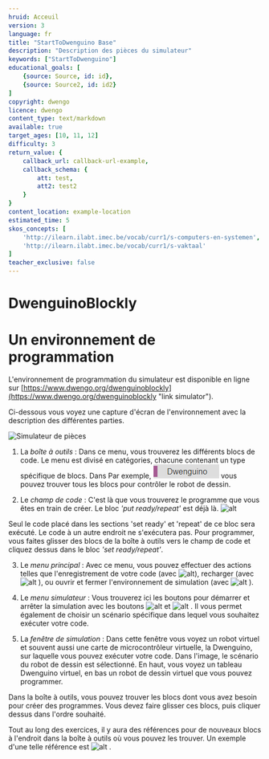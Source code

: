 ```yaml
---
hruid: Acceuil
version: 3
language: fr
title: "StartToDwenguino Base"
description: "Description des pièces du simulateur"
keywords: ["StartToDwenguino"]
educational_goals: [
    {source: Source, id: id}, 
    {source: Source2, id: id2}
]
copyright: dwengo
licence: dwengo
content_type: text/markdown
available: true
target_ages: [10, 11, 12]
difficulty: 3
return_value: {
    callback_url: callback-url-example,
    callback_schema: {
        att: test,
        att2: test2
    }
}
content_location: example-location
estimated_time: 5
skos_concepts: [
    'http://ilearn.ilabt.imec.be/vocab/curr1/s-computers-en-systemen', 
    'http://ilearn.ilabt.imec.be/vocab/curr1/s-vaktaal'
]
teacher_exclusive: false
---
```

# DwenguinoBlockly
# Un environnement de programmation

L'environnement de programmation du simulateur est disponible en ligne sur [https://www.dwengo.org/dwenguinoblockly](https://www.dwengo.org/dwenguinoblockly "link simulator").

Ci-dessous vous voyez une capture d'écran de l'environnement avec la description des différentes parties.

![](embed/Image1.png "Simulateur de pièces")


1. La *boîte à outils* : Dans ce menu, vous trouverez les différents blocs de code. Le menu est divisé en catégories, chacune contenant un type spécifique de blocs. Dans
Par exemple, ![alt](embed/Afb2.png "Image Dwenguino") vous pouvez trouver tous les blocs pour contrôler le robot de dessin.

2. Le *champ de code* : C'est là que vous trouverez le programme que vous êtes en train de créer. Le bloc *'put ready/repeat'* est déjà là.
![alt](embed/Image3.png "Répétition prête pour l'ensemble d'images")

Seul le code placé dans les sections 'set ready' et 'repeat' de ce bloc sera exécuté. Le code à un autre endroit ne s'exécutera pas. Pour programmer, vous faites glisser des blocs de la boîte à outils vers le champ de code et cliquez dessus dans le bloc *'set ready/repeat'*.

3. Le *menu principal* : Avec ce menu, vous pouvez effectuer des actions telles que l'enregistrement de votre code (avec
![alt](embed/Image4.png "Téléchargement d'images")), recharger (avec
![alt](embed/Image5.png "Téléchargement d'images")
), ou ouvrir et fermer l'environnement de simulation (avec
![alt](embed/Image6.png "Environnement de simulation d'images")
).

4. Le *menu simulateur* : Vous trouverez ici les boutons pour démarrer et arrêter la simulation avec les boutons
![alt](embed/Image7.png "Lecture d'images")
 et
![alt](embed/Image8.png "Image Stop")
. Il vous permet également de choisir un scénario spécifique dans lequel vous souhaitez exécuter votre code.

5. La *fenêtre de simulation* : Dans cette fenêtre vous voyez un robot virtuel et souvent aussi une carte de microcontrôleur virtuelle, la Dwenguino, sur laquelle vous pouvez exécuter votre code. Dans l'image, le scénario du robot de dessin est sélectionné. En haut, vous voyez un tableau Dwenguino virtuel, en bas un robot de dessin virtuel que vous pouvez programmer.


Dans la boîte à outils, vous pouvez trouver les blocs dont vous avez besoin pour créer des programmes. Vous devez faire glisser ces blocs, puis cliquer dessus dans l'ordre souhaité.

Tout au long des exercices, il y aura des références pour de nouveaux blocs à l'endroit dans la boîte à outils où vous pouvez les trouver. Un exemple d'une telle référence est ![alt](embed/Image2.png "Image Dwenguino") .